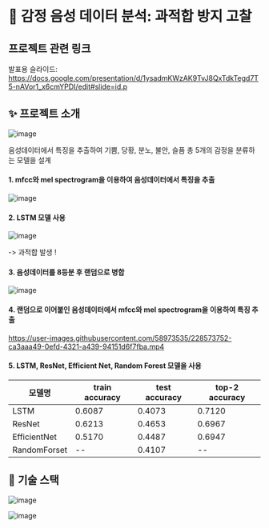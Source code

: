 # 🎯 감정 음성 데이터 분석: 과적합 방지 고찰

## 프로젝트 관련 링크
발표용 슬라이드: https://docs.google.com/presentation/d/1ysadmKWzAK9TvJ8QxTdkTegd7T5-nAVor1_x6cmYPDI/edit#slide=id.p

## ✨ 프로젝트 소개
![image](https://user-images.githubusercontent.com/58973535/228566697-8079796c-57a3-4547-b3aa-d66729a0d163.png)

음성데이터에서 특징을 추출하여 기쁨, 당황, 분노, 불안, 슬픔 총 5개의 감정을 분류하는 모델을 설계

#### **1. mfcc와 mel spectrogram을 이용하여 음성데이터에서 특징을 추출**

![image](https://user-images.githubusercontent.com/58973535/228572324-1f78a065-da26-4f97-9e1b-345e2612c264.png)

#### **2. LSTM 모델 사용**

![image](https://user-images.githubusercontent.com/58973535/228572453-a7aa186c-74e3-4a0d-9022-a06fd4a2a0ab.png)

-> 과적합 발생 !

#### **3. 음성데이터를 8등분 후 랜덤으로 병합**

![image](https://user-images.githubusercontent.com/58973535/228574042-33863828-1cee-44ab-a9fa-025c3c47ba48.png)

#### **4. 랜덤으로 이어붙인 음성데이터에서 mfcc와 mel spectrogram을 이용하여 특징 추출**

https://user-images.githubusercontent.com/58973535/228573752-ca3aaa49-0efd-4321-a439-94151d6f7fba.mp4

#### **5. LSTM, ResNet, Efficient Net, Random Forest 모델을 사용**

|모델명|train accuracy|test accuracy|top-2 accuracy|
|---|---|---|---|
|LSTM|0.6087|0.4073|0.7120|
|ResNet|0.6213|0.4653|0.6967|
|EfficientNet|0.5170|0.4487|0.6947|
|RandomForset|--|0.4107|--|


## 📜 기술 스택
![image](https://user-images.githubusercontent.com/119157378/229338212-2d52bca2-07a7-499e-9e98-601dadb2e272.png)

![image](https://user-images.githubusercontent.com/119157378/229338227-b9bf5537-dbe0-4d01-82c9-9fcb02853e64.png)


